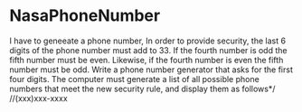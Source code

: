 # NasaPhoneNumber
  I have to geneeate a phone number, In order to provide security, the last 6 digits of the phone number must add to 33.
	If the fourth number is odd the fifth number must be even. Likewise, if the fourth number
	is even the fifth number must be odd. Write a phone number generator that asks for the first four digits.
	The computer must generate a list of all possible phone numbers that meet the new security rule,
	and display them as follows*/
	//(xxx)xxx-xxxx
